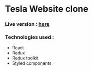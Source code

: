 # Tesla Website clone

### Live version : [here](https://tesla-website-clone-eae8f.web.app/)

### Technologies used :

- React
- Redux
- Redux toolkit
- Styled components

